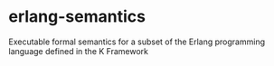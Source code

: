 # erlang-semantics
Executable formal semantics for a subset of the Erlang programming language defined in the K Framework
